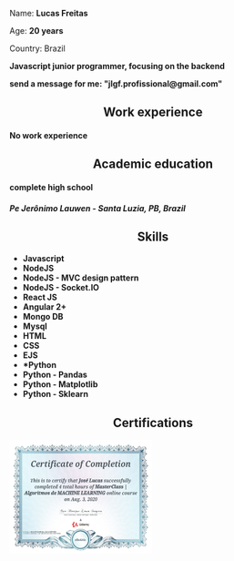 <p>
  <p>Name: <span><b>Lucas Freitas</b></span></p>
  <p>Age: <span><b>20 years</b></span></p>
  <p>Country: <span><b></b>Brazil</span></p>
  <p><b>Javascript junior programmer, focusing on the backend<b></p>
  <p>send a message for me: "jlgf.profissional@gmail.com"</p>
</p>

<p>
  <h2 align='center'>Work experience</h2>
    <h4>No work experience</h4>
  <h2 align='center'>Academic education</h2>
    <h4>complete high school</h4>
      <h5><b>Pe Jerônimo Lauwen - Santa Luzia, PB, Brazil</b></h5>
  <h2 align='center'>Skills</h2>
    <ul>
      <li>Javascript</li>
      <li>NodeJS</li>
      <li>NodeJS - MVC design pattern</li>
      <li>NodeJS - Socket.IO</li>
      <li>React JS</li>
      <li>Angular 2+</li>
      <li>Mongo DB</li>
      <li>Mysql</li>
      <li>HTML</li>
      <li>CSS</li>
      <li>EJS</li>
      <li>*Python</li>
      <li>Python - Pandas</li>
      <li>Python - Matplotlib</li>
      <li>Python - Sklearn</li>
    </ul>
  <h2 align='center'>Certifications</h2>
    <img align='center' src='certificate.jpg' width='250px' height='200px'>
</p>
